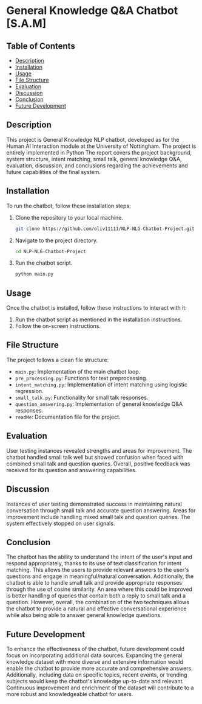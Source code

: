 
# General Knowledge Q&A Chatbot [S.A.M]
## Table of Contents
- [Description](#description)
- [Installation](#installation)
- [Usage](#usage)
- [File Structure](#file-structure)
- [Evaluation](#evaluation)
- [Discussion](#discussion)
- [Conclusion](#conclusion)
- [Future Development](#future-development)

## Description
 This project is General Knowledge NLP chatbot, developed as for the Human AI Interaction module at the University of Nottingham. The project is entirely implemented in Python The report covers the project background, system structure, intent matching, small talk, general knowledge Q&A, evaluation, discussion, and conclusions regarding the achievements and future capabilities of the final system.

## Installation
To run the chatbot, follow these installation steps:
1. Clone the repository to your local machine.
    ```bash
    git clone https://github.com/oliv11111/NLP-NLG-Chatbot-Project.git
    ```
2. Navigate to the project directory.
    ```bash
    cd NLP-NLG-Chatbot-Project
    ```
3. Run the chatbot script.
    ```bash
    python main.py
    ```

## Usage
Once the chatbot is installed, follow these instructions to interact with it:
1. Run the chatbot script as mentioned in the installation instructions.
2. Follow the on-screen instructions.

## File Structure
The project follows a clean file structure:
- `main.py`: Implementation of the main chatbot loop.
- `pre_processing.py`: Functions for text preprocessing.
- `intent_matching.py`: Implementation of intent matching using logistic regression.
- `small_talk.py`: Functionality for small talk responses.
- `question_answering.py`: Implementation of general knowledge Q&A responses.
- `readMe`: Documentation file for the project.

## Evaluation
User testing instances revealed strengths and areas for improvement. The chatbot handled small talk well but showed confusion when faced with combined small talk and question queries. Overall, positive feedback was received for its question and answering capabilities.

## Discussion
Instances of user testing demonstrated success in maintaining natural conversation through small talk and accurate question answering. Areas for improvement include handling mixed small talk and question queries. The system effectively stopped on user signals.

## Conclusion
The chatbot has the ability to understand the intent of the user's input and respond appropriately, thanks to its use of text classification for intent matching. This allows the users to provide relevant answers to the user's questions and engage in meaningful/natural conversation. Additionally, the chatbot is able to handle small talk and provide appropriate responses through the use of cosine similarity. An area where this could be improved is better handling of queries that contain both a reply to small talk and a question. However, overall, the combination of the two techniques allows the chatbot to provide a natural and effective conversational experience while also being able to answer general knowledge questions.

## Future Development
To enhance the effectiveness of the chatbot, future development could focus on incorporating additional data sources. Expanding the general knowledge dataset with more diverse and extensive information would enable the chatbot to provide more accurate and comprehensive answers. Additionally, including data on specific topics, recent events, or trending subjects would keep the chatbot's knowledge up-to-date and relevant. Continuous improvement and enrichment of the dataset will contribute to a more robust and knowledgeable chatbot for users.
